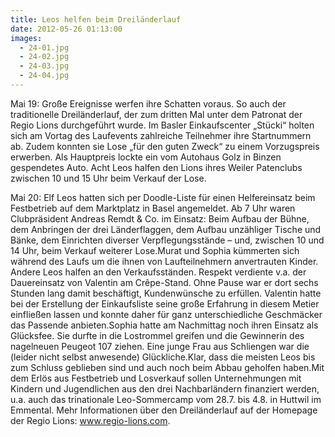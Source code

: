 ```yaml
---
title: Leos helfen beim Dreiländerlauf
date: 2012-05-26 01:13:00
images:
  - 24-01.jpg
  - 24-02.jpg
  - 24-03.jpg
  - 24-04.jpg
---
```


Mai 19: Große Ereignisse werfen ihre Schatten voraus. So auch der traditionelle Dreiländerlauf, der zum dritten Mal unter dem Patronat der Regio Lions durchgeführt wurde. Im Basler Einkaufscenter „Stücki“ holten sich am Vortag des Laufevents zahlreiche Teilnehmer ihre Startnummern ab. Zudem konnten sie Lose „für den guten Zweck“ zu einem Vorzugspreis erwerben. Als Hauptpreis lockte ein vom Autohaus Golz in Binzen gespendetes Auto. Acht Leos halfen den Lions ihres Weiler Patenclubs zwischen 10 und 15 Uhr beim Verkauf der Lose.

Mai 20: Elf Leos hatten sich per Doodle-Liste für einen Helfereinsatz beim Festbetrieb auf dem Marktplatz in Basel angemeldet. Ab 7 Uhr waren Clubpräsident Andreas Remdt & Co. im Einsatz: Beim Aufbau der Bühne, dem Anbringen der drei Länderflaggen, dem Aufbau unzähliger Tische und Bänke, dem Einrichten diverser Verpflegungsstände – und, zwischen 10 und 14 Uhr, beim Verkauf weiterer Lose.Murat und Sophia kümmerten sich während des Laufs um die ihnen von Laufteilnehmern anvertrauten Kinder. Andere Leos halfen an den Verkaufsständen. Respekt verdiente v.a. der Dauereinsatz von Valentin am Crêpe-Stand. Ohne Pause war er dort sechs Stunden lang damit beschäftigt, Kundenwünsche zu erfüllen. Valentin hatte bei der Erstellung der Einkaufsliste seine große Erfahrung in diesem Metier einfließen lassen und konnte daher für ganz unterschiedliche Geschmäcker das Passende anbieten.Sophia hatte am Nachmittag noch ihren Einsatz als Glücksfee. Sie durfte in die Lostrommel greifen und die Gewinnerin des nagelneuen Peugeot 107 ziehen. Eine junge Frau aus Schliengen war die (leider nicht selbst anwesende) Glückliche.Klar, dass die meisten Leos bis zum Schluss geblieben sind und auch noch beim Abbau geholfen haben.Mit dem Erlös aus Festbetrieb und Losverkauf sollen Unternehmungen mit Kindern und Jugendlichen aus den drei Nachbarländern finanziert werden, u.a. auch das trinationale Leo-Sommercamp vom 28.7. bis 4.8. in Huttwil im Emmental. Mehr Informationen über den Dreiländerlauf auf der Homepage der Regio Lions: www.regio-lions.com.
